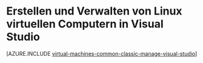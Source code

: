 <properties
   pageTitle="Erstellen und Verwalten von Linux virtuellen Computern in Visual Studio | Microsoft Azure"
   description="Informationen Sie zum Verwenden von Visual Studio erstellen und Verwalten von Azure-virtuellen Computern mit Linux"
   services="visual-studio-online,virtual-machines-linux"
   documentationCenter="na"
   authors="TomArcher"
   manager="timlt"
   editor="" />
<tags
   ms.service="virtual-machines-linux"
   ms.devlang="multiple"
   ms.topic="article"
   ms.tgt_pltfrm="vm-linux"
   ms.workload="na"
   ms.date="08/15/2016"
   ms.author="tarcher" />

# <a name="create-and-manage-linux-virtual-machines-in-visual-studio"></a>Erstellen und Verwalten von Linux virtuellen Computern in Visual Studio



[AZURE.INCLUDE [virtual-machines-common-classic-manage-visual-studio](../../includes/virtual-machines-common-classic-manage-visual-studio.md)]
